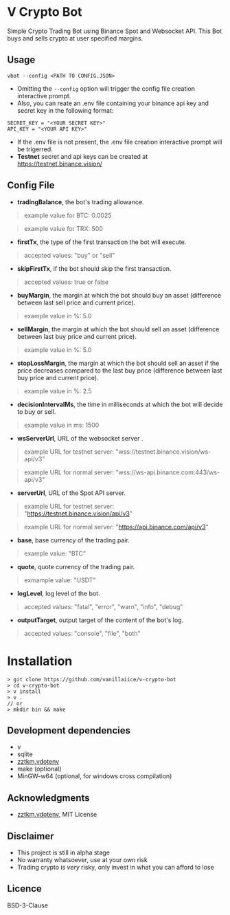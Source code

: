 # V Crypto Bot

Simple Crypto Trading Bot using Binance Spot and Websocket API.
This Bot buys and sells crypto at user specified margins.

## Usage

```
vbot --config <PATH TO CONFIG.JSON>
```

- Omitting the ```--config``` option will trigger the config file creation interactive prompt.
- Also, you can reate an .env file containing your binance api key and secret key in the following format:

```
SECRET_KEY = "<YOUR SECRET KEY>"
API_KEY = "<YOUR API KEY>"
```

- If the .env file is not present, the .env file creation interactive prompt will be trigerred.
- **Testnet** secret and api keys can be created at https://testnet.binance.vision/

## Config File

- **tradingBalance**, the bot's trading allowance.
> example value for BTC: 0.0025 

> example value for TRX: 500

- **firstTx**, the type of the first transaction the bot will execute.
> accepted values: "buy" or "sell"

- **skipFirstTx**, if the bot should skip the first transaction.
> accepted values: true or false

- **buyMargin**, the margin at which the bot should buy an asset (difference between last sell price and current price).
> example value in %: 5.0

- **sellMargin**, the margin at which the bot should sell an asset (difference between last buy price and current price).
> example value in %: 5.0

- **stopLossMargin**, the margin at which the bot should sell an asset if the price decreases compared to the last buy price (difference between last buy price and current price).
> example value in %: 2.5

- **decisionIntervalMs**, the time in milliseconds at which the bot will decide to buy or sell.
> example value in ms: 1500

- **wsServerUrl**, URL of the websocket server .
> example URL for testnet server: "wss://testnet.binance.vision/ws-api/v3"

> example URL for normal server: "wss://ws-api.binance.com:443/ws-api/v3"

- **serverUrl**, URL of the Spot API server.
> example URL for testnet server: "https://testnet.binance.vision/api/v3"

> example URL for normal server: "https://api.binance.com/api/v3"

- **base**, base currency of the trading pair.
> example value: "BTC"

- **quote**, quote currency of the trading pair.
> exmample value: "USDT"

- **logLevel**, log level of the bot.
> accepted values: "fatal", "error", "warn", "info", "debug"

- **outputTarget**, output target of the content of the bot's log.
> accepted values: "console", "file", "both"

# Installation

```
> git clone https://github.com/vanillaiice/v-crypto-bot
> cd v-crypto-bot
> v install
> v .
// or
> mkdir bin && make
```

## Development dependencies

- v
- sqlite
- [zztkm.vdotenv](https://github.com/zztkm/vdotenv)
- make (optional)
- MinGW-w64 (optional, for windows cross compilation)

## Acknowledgments

- [zztkm.vdotenv](https://github.com/zztkm/vdotenv), MIT License

## Disclaimer

- This project is still in alpha stage
- No warranty whatsoever, use at your own risk
- Trading crypto is *very* risky, only invest in what you can afford to lose

## Licence

BSD-3-Clause

